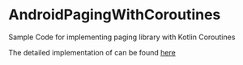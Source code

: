 # AndroidPagingWithCoroutines
Sample Code for implementing paging library with Kotlin Coroutines

The detailed implementation of can be found [here](https://medium.com/@harunwangereka/android-paging-library-with-kotlin-coroutines-b96602e3fae3)
